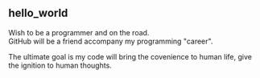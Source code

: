 ## hello_world

Wish to be a programmer and on the road.<br>
GitHub will be a friend accompany my programming "career".

The ultimate goal is my code will bring the covenience to human life, give the ignition to human thoughts.
